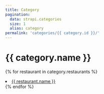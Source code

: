 ```yaml
---
title: Category
pagination:
  data: strapi.categories
  size: 1
  alias: category
permalink: 'categories/{{ category.id }}/'
---
```


# {{ category.name }}

{% for restaurant in category.restaurants %}

<li><a href="/restaurants/{{ restaurant.id }}/">{{ restaurant.name }}</a></li>
{% endfor %}
